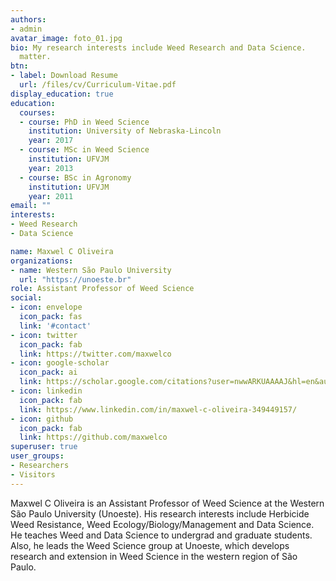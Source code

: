 ```yaml
---
authors:
- admin
avatar_image: foto_01.jpg
bio: My research interests include Weed Research and Data Science.
  matter.
btn:
- label: Download Resume
  url: /files/cv/Curriculum-Vitae.pdf
display_education: true
education:
  courses:
  - course: PhD in Weed Science
    institution: University of Nebraska-Lincoln
    year: 2017
  - course: MSc in Weed Science
    institution: UFVJM
    year: 2013
  - course: BSc in Agronomy
    institution: UFVJM
    year: 2011
email: ""
interests:
- Weed Research
- Data Science

name: Maxwel C Oliveira
organizations:
- name: Western São Paulo University
  url: "https://unoeste.br"
role: Assistant Professor of Weed Science
social:
- icon: envelope
  icon_pack: fas
  link: '#contact'
- icon: twitter
  icon_pack: fab
  link: https://twitter.com/maxwelco
- icon: google-scholar
  icon_pack: ai
  link: https://scholar.google.com/citations?user=nwwARKUAAAAJ&hl=en&authuser=1
- icon: linkedin
  icon_pack: fab
  link: https://www.linkedin.com/in/maxwel-c-oliveira-349449157/
- icon: github
  icon_pack: fab
  link: https://github.com/maxwelco
superuser: true
user_groups:
- Researchers
- Visitors
---
```


Maxwel C Oliveira is an Assistant Professor of Weed Science at the Western São Paulo University (Unoeste). His research interests include Herbicide Weed Resistance, Weed Ecology/Biology/Management and Data Science. He teaches Weed and Data Science to undergrad and graduate students. Also, he leads the Weed Science group at Unoeste, which develops research and extension in Weed Science in the western region of São Paulo.

